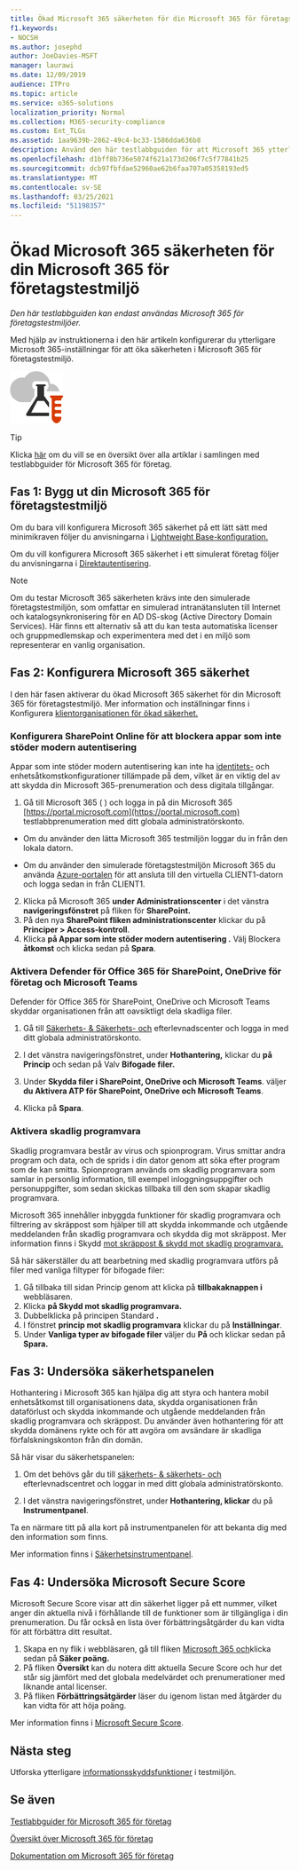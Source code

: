 ```yaml
---
title: Ökad Microsoft 365 säkerheten för din Microsoft 365 för företagstestmiljö
f1.keywords:
- NOCSH
ms.author: josephd
author: JoeDavies-MSFT
manager: laurawi
ms.date: 12/09/2019
audience: ITPro
ms.topic: article
ms.service: o365-solutions
localization_priority: Normal
ms.collection: M365-security-compliance
ms.custom: Ent_TLGs
ms.assetid: 1aa9639b-2862-49c4-bc33-1586dda636b8
description: Använd den här testlabbguiden för att Microsoft 365 ytterligare säkerhetsinställningar i Microsoft 365 för företagstestmiljö.
ms.openlocfilehash: d1bff8b736e5074f621a173d206f7c5f77841b25
ms.sourcegitcommit: dcb97fbfdae52960ae62b6faa707a05358193ed5
ms.translationtype: MT
ms.contentlocale: sv-SE
ms.lasthandoff: 03/25/2021
ms.locfileid: "51198357"
---
```

# <a name="increased-microsoft-365-security-for-your-microsoft-365-for-enterprise-test-environment"></a>Ökad Microsoft 365 säkerheten för din Microsoft 365 för företagstestmiljö

*Den här testlabbguiden kan endast användas Microsoft 365 för företagstestmiljöer.*

Med hjälp av instruktionerna i den här artikeln konfigurerar du ytterligare Microsoft 365-inställningar för att öka säkerheten i Microsoft 365 för företagstestmiljö.

![Testlabbguider för Microsoft Cloud](../media/m365-enterprise-test-lab-guides/cloud-tlg-icon.png)

> [!TIP]
> Klicka [här](../downloads/Microsoft365EnterpriseTLGStack.pdf) om du vill se en översikt över alla artiklar i samlingen med testlabbguider för Microsoft 365 för företag.
  
## <a name="phase-1-build-out-your-microsoft-365-for-enterprise-test-environment"></a>Fas 1: Bygg ut din Microsoft 365 för företagstestmiljö

Om du bara vill konfigurera Microsoft 365 säkerhet på ett lätt sätt med minimikraven följer du anvisningarna i [Lightweight Base-konfiguration.](lightweight-base-configuration-microsoft-365-enterprise.md)
  
Om du vill konfigurera Microsoft 365 säkerhet i ett simulerat företag följer du anvisningarna i [Direktautentisering](pass-through-auth-m365-ent-test-environment.md).
  
> [!NOTE]
> Om du testar Microsoft 365 säkerheten krävs inte den simulerade företagstestmiljön, som omfattar en simulerad intranätansluten till Internet och katalogsynkronisering för en AD DS-skog (Active Directory Domain Services). Här finns ett alternativ så att du kan testa automatiska licenser och gruppmedlemskap och experimentera med det i en miljö som representerar en vanlig organisation. 

## <a name="phase-2-configure-increased-microsoft-365-security"></a>Fas 2: Konfigurera Microsoft 365 säkerhet

I den här fasen aktiverar du ökad Microsoft 365 säkerhet för din Microsoft 365 för företagstestmiljö. Mer information och inställningar finns i Konfigurera [klientorganisationen för ökad säkerhet.](/office365/securitycompliance/tenant-wide-setup-for-increased-security)

### <a name="configure-sharepoint-online-to-block-apps-that-dont-support-modern-authentication"></a>Konfigurera SharePoint Online för att blockera appar som inte stöder modern autentisering

Appar som inte stöder modern autentisering kan inte ha [identitets-](../security/office-365-security/microsoft-365-policies-configurations.md) och enhetsåtkomstkonfigurationer tillämpade på dem, vilket är en viktig del av att skydda din Microsoft 365-prenumeration och dess digitala tillgångar. 

1. Gå till Microsoft 365 ( ) och logga in på din Microsoft 365 [https://portal.microsoft.com](https://portal.microsoft.com) testlabbprenumeration med ditt globala administratörskonto.
    
  - Om du använder den lätta Microsoft 365 testmiljön loggar du in från den lokala datorn.
    
  - Om du använder den simulerade företagstestmiljön Microsoft 365 du använda [Azure-portalen](https://portal.azure.com) för att ansluta till den virtuella CLIENT1-datorn och logga sedan in från CLIENT1.
 
2. Klicka på Microsoft 365 **under Administrationscenter** i det vänstra **navigeringsfönstret** på fliken för **SharePoint.**
3. På den nya **SharePoint fliken administrationscenter** klickar du på **Principer > Access-kontroll**.
4. Klicka **på Appar som inte stöder modern autentisering .** Välj Blockera **åtkomst** och klicka sedan på **Spara**.


### <a name="enable-defender-for-office-365-for-sharepoint-onedrive-for-business-and-microsoft-teams"></a>Aktivera Defender för Office 365 för SharePoint, OneDrive för företag och Microsoft Teams

Defender för Office 365 för SharePoint, OneDrive och Microsoft Teams skyddar organisationen från att oavsiktligt dela skadliga filer.

1. Gå till [Säkerhets- & Säkerhets- och](https://protection.office.com) efterlevnadscenter och logga in med ditt globala administratörskonto.

2. I det vänstra navigeringsfönstret, under **Hothantering,** klickar du **på Princip** och sedan på Valv **Bifogade filer.** 

3. Under **Skydda filer i SharePoint, OneDrive och Microsoft Teams**. väljer **du Aktivera ATP för SharePoint, OneDrive och Microsoft Teams**.

4. Klicka på **Spara**.


### <a name="enable-anti-malware"></a>Aktivera skadlig programvara

Skadlig programvara består av virus och spionprogram. Virus smittar andra program och data, och de sprids i din dator genom att söka efter program som de kan smitta. Spionprogram används om skadlig programvara som samlar in personlig information, till exempel inloggningsuppgifter och personuppgifter, som sedan skickas tillbaka till den som skapar skadlig programvara. 

Microsoft 365 innehåller inbyggda funktioner för skadlig programvara och filtrering av skräppost som hjälper till att skydda inkommande och utgående meddelanden från skadlig programvara och skydda dig mot skräppost. Mer information finns i Skydd [mot skräppost & skydd mot skadlig programvara.](../security/office-365-security/anti-spam-and-anti-malware-protection.md)

Så här säkerställer du att bearbetning med skadlig programvara utförs på filer med vanliga filtyper för bifogade filer:

1. Gå tillbaka till sidan Princip genom att klicka på **tillbakaknappen i** webbläsaren.
2. Klicka **på Skydd mot skadlig programvara.**
3. Dubbelklicka på principen Standard **.**
4. I fönstret **princip mot skadlig programvara** klickar du på **Inställningar**.
4. Under **Vanliga typer av bifogade filer** väljer du **På** och klickar sedan på **Spara.**


## <a name="phase-3-examine-the-security-dashboard"></a>Fas 3: Undersöka säkerhetspanelen

Hothantering i Microsoft 365 kan hjälpa dig att styra och hantera mobil enhetsåtkomst till organisationens data, skydda organisationen från dataförlust och skydda inkommande och utgående meddelanden från skadlig programvara och skräppost. Du använder även hothantering för att skydda domänens rykte och för att avgöra om avsändare är skadliga förfalskningskonton från din domän. 

Så här visar du säkerhetspanelen:

1. Om det behövs går du till [säkerhets- & säkerhets- och](https://protection.office.com) efterlevnadscentret och loggar in med ditt globala administratörskonto.

2. I det vänstra navigeringsfönstret, under **Hothantering, klickar** du på **Instrumentpanel**.

Ta en närmare titt på alla kort på instrumentpanelen för att bekanta dig med den information som finns.

Mer information finns i [Säkerhetsinstrumentpanel](../security/office-365-security/security-dashboard.md).


## <a name="phase-4-examine-microsoft-secure-score"></a>Fas 4: Undersöka Microsoft Secure Score

Microsoft Secure Score visar att din säkerhet ligger på ett nummer, vilket anger din aktuella nivå i förhållande till de funktioner som är tillgängliga i din prenumeration. Du får också en lista över förbättringsåtgärder du kan vidta för att förbättra ditt resultat.

1. Skapa en ny flik i webbläsaren, gå till fliken [Microsoft 365 och](https://security.microsoft.com/)klicka sedan på **Säker poäng.**
2. På fliken **Översikt**  kan du notera ditt aktuella Secure Score och hur det står sig jämfört med det globala medelvärdet och prenumerationer med liknande antal licenser.
3. På fliken **Förbättringsåtgärder** läser du igenom listan med åtgärder du kan vidta för att höja poäng.

Mer information finns i [Microsoft Secure Score](../security/defender/microsoft-secure-score.md).

## <a name="next-steps"></a>Nästa steg

Utforska ytterligare [informationsskyddsfunktioner](m365-enterprise-test-lab-guides.md#information-protection) i testmiljön.

## <a name="see-also"></a>Se även

[Testlabbguider för Microsoft 365 för företag](m365-enterprise-test-lab-guides.md)

[Översikt över Microsoft 365 för företag](microsoft-365-overview.md)

[Dokumentation om Microsoft 365 för företag](/microsoft-365-enterprise/)